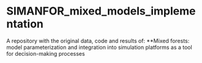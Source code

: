 # SIMANFOR_mixed_models_implementation
A repository with the original data, code and results of: **Mixed forests: model parameterization and integration into simulation platforms as a tool for decision-making processes
